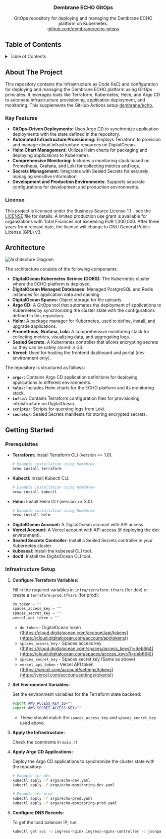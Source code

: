 <div align="center">
  <!-- REMOVE THIS IF YOU DON'T HAVE A LOGO -->
   

<h3 align="center">Dembrane ECHO GitOps</h3>

  <p align="center">
    GitOps repository for deploying and managing the Dembrane ECHO platform on Kubernetes.
    <br />
     <a href="https://github.com/dembrane/echo-gitops">github.com/dembrane/echo-gitops</a>
  </p>
</div>

## Table of Contents

<details>
  <summary>Table of Contents</summary>
  <ol>
    <li>
      <a href="#about-the-project">About The Project</a>
      <ul>
        <li><a href="#key-features">Key Features</a></li>
        <li><a href="#license">License</a></li>
      </ul>
    </li>
    <li><a href="#architecture">Architecture</a></li>
    <li>
      <a href="#getting-started">Getting Started</a>
      <ul>
        <li><a href="#prerequisites">Prerequisites</a></li>
        <li><a href="#infrastructure-setup">Infrastructure Setup</a></li>
        <li><a href="#deployment">Deployment</a></li>
        <li><a href="#accessing-the-monitoring-stack">Accessing the Monitoring Stack</a></li>
      </ul>
    </li>
    <li><a href="#acknowledgments">Acknowledgments</a></li>
  </ol>
</details>

## About The Project

This repository contains the Infrastructure as Code (IaC) and configuration for deploying and managing the Dembrane ECHO platform using GitOps principles. It leverages tools like Terraform, Kubernetes, Helm, and Argo CD to automate infrastructure provisioning, application deployment, and monitoring. This supplements the GitHub Actions setup <a href="https://github.com/Dembrane/echo">dembrane/echo.</a>

### Key Features

- **GitOps-Driven Deployments:** Uses Argo CD to synchronize application deployments with the state defined in the repository.
- **Automated Infrastructure Provisioning:** Employs Terraform to provision and manage cloud infrastructure resources on DigitalOcean.
- **Helm Chart Management:** Utilizes Helm charts for packaging and deploying applications to Kubernetes.
- **Comprehensive Monitoring:** Includes a monitoring stack based on Prometheus, Grafana, and Loki for collecting metrics and logs.
- **Secrets Management:** Integrates with Sealed Secrets for securely managing sensitive information.
- **Development and Production Environments:** Supports separate configurations for development and production environments.

### License

This project is licensed under the Business Source License 1.1 - see the [LICENSE](LICENSE) file for details.  A limited production use grant is available for organizations with Total Finances not exceeding EUR 1,000,000.  After three years from release date, the license will change to GNU General Public License (GPL) v3.

## Architecture

![Architecture Diagram](https://github.com/user-attachments/assets/9d5f4ab4-4fdd-40ef-83fe-43ce9c9384be)

The architecture consists of the following components:

- **DigitalOcean Kubernetes Service (DOKS):**  The Kubernetes cluster where the ECHO platform is deployed.
- **DigitalOcean Managed Databases:**  Managed PostgreSQL and Redis instances for application data and caching.
- **DigitalOcean Spaces:** Object storage for file uploads.
- **Argo CD:**  A GitOps tool that automates the deployment of applications to Kubernetes by synchronizing the cluster state with the configurations defined in this repository.
- **Helm:**  A package manager for Kubernetes, used to define, install, and upgrade applications.
- **Prometheus, Grafana, Loki:** A comprehensive monitoring stack for collecting metrics, visualizing data, and aggregating logs.
- **Sealed Secrets:**  A Kubernetes controller that allows encrypting secrets so they can be safely stored in Git.
- **Vercel:** Used for hosting the frontend dashboard and portal (dev environment only).

The repository is structured as follows:

- **`argo/`:** Contains Argo CD application definitions for deploying applications to different environments.
- **`helm/`:**  Includes Helm charts for the ECHO platform and its monitoring stack.
- **`infra/`:**  Contains Terraform configuration files for provisioning infrastructure on DigitalOcean.
- **`scripts/`:**  Scripts for querying logs from Loki.
- **`secrets/`:**  Sealed Secrets manifests for storing encrypted secrets.

## Getting Started

### Prerequisites

- **Terraform:**  Install Terraform CLI (version >= 1.0).
  ```sh
  # Example installation using Homebrew
  brew install terraform
  ```
- **Kubectl:** Install Kubectl CLI.
  ```sh
  # Example installation using Homebrew
  brew install kubectl
  ```
- **Helm:** Install Helm CLI (version >= 3.0).
  ```sh
  # Example installation using Homebrew
  brew install helm
  ```
- **DigitalOcean Account:**  A DigitalOcean account with API access.
- **Vercel Account:** A Vercel account with API access (if deploying the dev environment).
- **Sealed Secrets Controller:** Install a Sealed Secrets controller in your Kubernetes cluster.
- **kubeseal:** Install the kubeseal CLI tool.
- **doctl:** Install the DigitalOcean CLI tool.

### Infrastructure Setup

1.  **Configure Terraform Variables:**

    Fill in the required variables in `infra/terraform.tfvars` (for dev) or create a `terraform-prod.tfvars` (for prod):

    ```terraform
    do_token = ""
    spaces_access_key = ""
    spaces_secret_key = ""
    vercel_api_token = ""
    ```

    -   `do_token` - DigitalOcean token ([https://cloud.digitalocean.com/account/api/tokens](https://cloud.digitalocean.com/account/api/tokens))
    -   `spaces_access_key` - Spaces access key ([https://cloud.digitalocean.com/spaces/access_keys?i=deb664](https://cloud.digitalocean.com/spaces/access_keys?i=deb664))
    -   `spaces_secret_key` - Spaces secret key (Same as above)
    -   `vercel_api_token` - Vercel API token ([https://vercel.com/account/settings/tokens](https://vercel.com/account/settings/tokens))

2.  **Set Environment Variables:**

    Set the environment variables for the Terraform state backend:

    ```bash
    export AWS_ACCESS_KEY_ID=""
    export AWS_SECRET_ACCESS_KEY=""
    ```

    -   These should match the `spaces_access_key` and `spaces_secret_key` used above.

3.  **Apply the Infrastructure:**

    Check the comments in `main.tf`
    
4.  **Apply Argo CD Applications:**

    Deploy the Argo CD applications to synchronize the cluster state with the repository:

    ```bash
    # Example for dev
    kubectl apply -f argo/echo-dev.yaml
    kubectl apply -f argo/echo-monitoring-dev.yaml

    # Example for prod
    kubectl apply -f argo/echo-prod.yaml
    kubectl apply -f argo/echo-monitoring-prod.yaml
    ```

5.  **Configure DNS Records:**

    To get the load balancer IP, run:

    ```bash
    kubectl get svc -n ingress-nginx ingress-nginx-controller -o jsonpath='{.status.loadBalancer.ingress[0].ip}'
    ```
